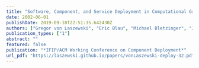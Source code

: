 ```yaml
---
title: "Software, Component, and Service Deployment in Computational Grids"
date: 2002-06-01
publishDate: 2019-09-10T22:51:35.642430Z
authors: ["Gregor von Laszewski", "Eric Blau", "Michael Bletzinger", "Jarek Gawor", "Peter Lane", "Stuart Martin", "Michael Russell"]
publication_types: ["1"]
abstract: ""
featured: false
publication: "*IFIP/ACM Working Conference on Component Deployment*"
url_pdf: "https://laszewski.github.io/papers/vonLaszewski-deploy-32.pdf"
---
```


